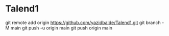 # Talend1
git remote add origin https://github.com/yazidbalde/Talend1.git
git branch -M main
git push -u origin main
git push origin main
